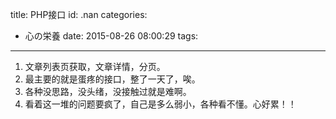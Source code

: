 title: PHP接口
id: .nan
categories:
  - 心の栄養
date: 2015-08-26 08:00:29
tags:
---

1.  文章列表页获取，文章详情，分页。
2.  最主要的就是蛋疼的接口，整了一天了，唉。
3.  各种没思路，没头绪，没接触过就是难啊。
4.  看着这一堆的问题要疯了，自己是多么弱小，各种看不懂。心好累！！
